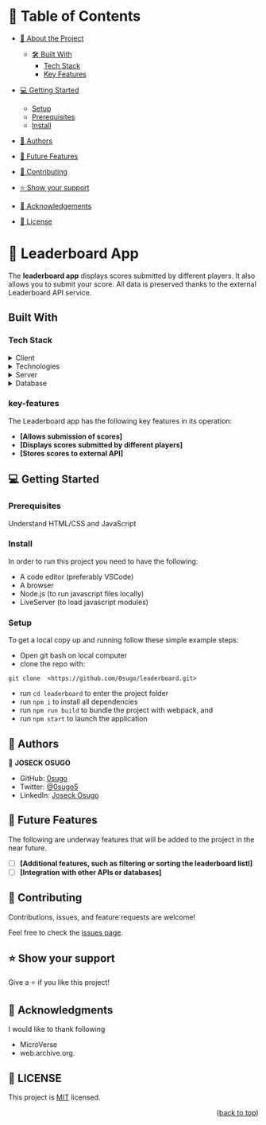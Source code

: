 # 📗 Table of Contents

- [📖 About the Project](#about-project)
  - [🛠 Built With](#built-with)
    - [Tech Stack](#tech-stack)
    - [Key Features](#key-features)
  
- [💻 Getting Started](#getting-started)
  - [Setup](#setup)
  - [Prerequisites](#prerequisites)
  - [Install](#install)
- [👥 Authors](#authors)
- [🔭 Future Features](#future-features)
- [🤝 Contributing](#contributing)
- [⭐️ Show your support](#support)
- [🙏 Acknowledgements](#acknowledgements)
- [📝 License](#license)
# 📖 Leaderboard App <a name="about-project"></a>

The **leaderboard app** displays scores submitted by different players. It also allows you to submit your score. All data is preserved thanks to the external Leaderboard API service.


## Built With <a name="built-with"></a>

### Tech Stack <a name="tech-stack"></a>
<details>
  <summary>Client</summary>
  <ul>
    <li><a href="https://developer.mozilla.org/en-US/docs/Web/HTML">HTML</a></li>
    <li><a href="https://developer.mozilla.org/en-US/docs/Web/CSS">CSS</a></li>
    <li><a href="https://developer.mozilla.org/en-US/docs/Web/JavaScript">JavaScript</a></li>
    
  </ul>
</details>

<details>
<summary>Technologies</summary>
  <ul>
    <li><a href="https://webpack.js.org/guides/development/#using-webpack-dev-server">Webpack</a></li>
    <li><a href="#">API</a></li>
  </ul>
</details>

<details>
  <summary>Server</summary>
  <ul>
    <li><a href="#">N/A</a></li>
  </ul>
</details>

<details>
<summary>Database</summary>
  <ul>
    <li><a href="#">N/A</a></li>
  </ul>
</details>

### key-features <a name="key-features"></a>
The Leaderboard app has the following key features in its operation:
- **[Allows submission of scores]**
- **[Displays scores submitted by different players]**
- **[Stores scores to external API]**

<!-- GETTING STARTED -->

## 💻 Getting Started <a name="getting-started"></a>

### Prerequisites
Understand HTML/CSS and JavaScript

### Install
In order to run this project you need to have the following:

- A code editor (preferably VSCode)
- A browser
- Node.js (to run javascript files locally)
- LiveServer (to load javascript modules)

### Setup

To get a local copy up and running follow these simple example steps:

- Open git bash on local computer
- clone the repo with: 
```
git clone  <https://github.com/0sugo/leaderboard.git>
```
- run ```cd leaderboard``` to enter the project folder
- run ```npm i``` to install all dependencies
- run ```npm run build``` to bundle the project with webpack, and
- run ```npm start``` to launch the application

## 👥 Authors <a name="authors"></a>

👤 **JOSECK OSUGO**

- GitHub: [0sugo](https://github.com/0sugo)
- Twitter: [@0sugo5](https://twitter.com/osugo5)
- LinkedIn: [Joseck Osugo](https://www.linkedin.com/in/joseck-osugo-873b0618a/)

<!-- FUTURE FEATURES -->

## 🔭 Future Features <a name="future-features"></a>
The following are underway features that will be added to the project in the near future.

- [ ] **[Additional features, such as filtering or sorting the leaderboard listI]**
- [ ] **[Integration with other APIs or databases]**

<!-- CONTRIBUTING -->

## 🤝 Contributing <a name="contributing"></a>

Contributions, issues, and feature requests are welcome!

Feel free to check the [issues page](https://github.com/0sugo/leaderboard/issues).

<!-- SUPPORT -->

## ⭐️ Show your support <a name="support"></a>

Give a ⭐️ if you like this project!

<!-- ACKNOWLEDGEMENTS -->

## 🙏 Acknowledgments <a name="acknowledgements"></a>

I would like to thank following
  - MicroVerse 
  - web.archive.org.

<!-- LICENSE -->

## 📝 LICENSE <a name="license"></a>

This project is [MIT](./LICENSE) licensed.

<p align="right">(<a href="#readme-top">back to top</a>)</p>
